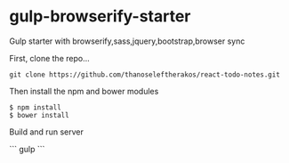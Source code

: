# gulp-browserify-starter


Gulp starter with browserify,sass,jquery,bootstrap,browser sync

First, clone the repo...
```
git clone https://github.com/thanoseleftherakos/react-todo-notes.git
```
Then install the npm and bower modules <br>
```
$ npm install
$ bower install
```
<p>Build and run server </p>
```
gulp
```
